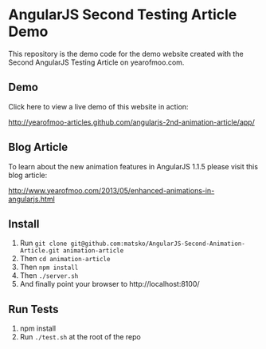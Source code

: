 # AngularJS Second Testing Article Demo

This repository is the demo code for the demo website created with the Second AngularJS Testing Article on yearofmoo.com.

## Demo

Click here to view a live demo of this website in action:

http://yearofmoo-articles.github.com/angularjs-2nd-animation-article/app/


## Blog Article

To learn about the new animation features in AngularJS 1.1.5 please visit this blog article:

http://www.yearofmoo.com/2013/05/enhanced-animations-in-angularjs.html

## Install
1. Run `git clone git@github.com:matsko/AngularJS-Second-Animation-Article.git animation-article`
2. Then `cd animation-article`
3. Then `npm install`
4. Then `./server.sh`
5. And finally point your browser to http://localhost:8100/

## Run Tests
1. npm install
2. Run `./test.sh` at the root of the repo
